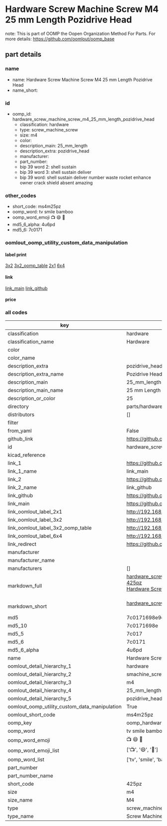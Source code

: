 # Hardware Screw Machine Screw M4 25 mm Length Pozidrive Head  

note: This is part of OOMP the Oopen Organization Method For Parts. For more details: https://github.com/oomlout/oomp_base

##  part details
  







### name
* name: Hardware Screw Machine Screw M4 25 mm Length Pozidrive Head
* name_short: 
### id
* oomp_id: hardware_screw_machine_screw_m4_25_mm_length_pozidrive_head
  * classification: hardware
  * type: screw_machine_screw
  * size: m4
  * color: 
  * description_main: 25_mm_length
  * description_extra: pozidrive_head
  * manufacturer: 
  * part_number: 
  * bip 39 word 2: shell sustain
  * bip 39 word 3: shell sustain deliver
  * bip 39 word: shell sustain deliver number waste rocket enhance owner crack shield absent amazing

### other_codes
* short_code: ms4m25pz
* oomp_word: tv smile bamboo
* oomp_word_emoji :tv: :smile: :bamboo:
* md5_6_alpha: 4u6pd
* md5_6: 7c0171






### oomlout_oomp_utility_custom_data_manipulation
#### label print
[3x2](http://192.168.1.245:1112/?label=oomp%204u6pd)
[3x2_oomp_table](http://192.168.1.108:1112/?label=oomp%204u6pd)
[2x1](http://192.168.1.242:1112/?label=oomp%204u6pd)
[6x4](http://192.168.1.55:1112/?label=oomp%204u6pd)    

#### link

[link_main](https://github.com/oomlout/oomlout_oomp_version_1_messy/tree/main/parts/hardware_screw_machine_screw_m4_25_mm_length_pozidrive_head) [link_github](https://github.com/oomlout/oomlout_oomp_version_1_messy/tree/main/parts/hardware_screw_machine_screw_m4_25_mm_length_pozidrive_head)                             

#### price







### all codes 
| key | value |  
| --- | --- |  
| classification | hardware |  
| classification_name | Hardware |  
| color |  |  
| color_name |  |  
| description_extra | pozidrive_head |  
| description_extra_name | Pozidrive Head |  
| description_main | 25_mm_length |  
| description_main_name | 25 mm Length |  
| description_or_color | 25 |  
| directory | parts/hardware_screw_machine_screw_m4_25_mm_length_pozidrive_head |  
| distributors | [] |  
| filter |  |  
| from_yaml | False |  
| github_link | https://github.com/oomlout/oomlout_oomp_part_src/tree/main/parts/hardware_screw_machine_screw_m4_25_mm_length_pozidrive_head |  
| id | hardware_screw_machine_screw_m4_25_mm_length_pozidrive_head |  
| kicad_reference |  |  
| link_1 | https://github.com/oomlout/oomlout_oomp_version_1_messy/tree/main/parts/hardware_screw_machine_screw_m4_25_mm_length_pozidrive_head |  
| link_1_name | link_main |  
| link_2 | https://github.com/oomlout/oomlout_oomp_version_1_messy/tree/main/parts/hardware_screw_machine_screw_m4_25_mm_length_pozidrive_head |  
| link_2_name | link_github |  
| link_github | https://github.com/oomlout/oomlout_oomp_version_1_messy/tree/main/parts/hardware_screw_machine_screw_m4_25_mm_length_pozidrive_head |  
| link_main | https://github.com/oomlout/oomlout_oomp_version_1_messy/tree/main/parts/hardware_screw_machine_screw_m4_25_mm_length_pozidrive_head |  
| link_oomlout_label_2x1 | http://192.168.1.242:1112/?label=oomp%204u6pd |  
| link_oomlout_label_3x2 | http://192.168.1.245:1112/?label=oomp%204u6pd |  
| link_oomlout_label_3x2_oomp_table | http://192.168.1.108:1112/?label=oomp%204u6pd |  
| link_oomlout_label_6x4 | http://192.168.1.55:1112/?label=oomp%204u6pd |  
| link_redirect | https://github.com/oomlout/oomlout_oomp_version_1_messy/tree/main/parts/hardware_screw_machine_screw_m4_25_mm_length_pozidrive_head |  
| manufacturer |  |  
| manufacturer_name |  |  
| manufacturers | [] |  
| markdown_full | [hardware_screw_machine_screw_m4_25_mm_length_pozidrive_head](none)<br>[425pz](none)<br>[Hardware Screw Machine Screw M4 25 Mm Length Pozidrive Head](none)<br><br> |  
| markdown_short | [hardware_screw_machine_screw_m4_25_mm_length_pozidrive_head](none)<br><br> |  
| md5 | 7c0171698e9e2952edfbd9767436be2b |  
| md5_10 | 7c0171698e |  
| md5_5 | 7c017 |  
| md5_6 | 7c0171 |  
| md5_6_alpha | 4u6pd |  
| name | Hardware Screw Machine Screw M4 25 mm Length Pozidrive Head |  
| oomlout_detail_hierarchy_1 | hardware |  
| oomlout_detail_hierarchy_2 | smachine_screw |  
| oomlout_detail_hierarchy_3 | m4 |  
| oomlout_detail_hierarchy_4 | 25_mm_length |  
| oomlout_detail_hierarchy_5 | pozidrive_head |  
| oomlout_oomp_utility_custom_data_manipulation | True |  
| oomlout_short_code | ms4m25pz |  
| oomp_key | oomp_hardware_screw_machine_screw_m4_25_mm_length_pozidrive_head |  
| oomp_word | tv smile bamboo |  
| oomp_word_emoji | :tv: :smile: :bamboo: |  
| oomp_word_emoji_list | [':tv:', ':smile:', ':bamboo:'] |  
| oomp_word_list | ['tv', 'smile', 'bamboo'] |  
| part_number |  |  
| part_number_name |  |  
| short_code | 425pz |  
| size | m4 |  
| size_name | M4 |  
| type | screw_machine_screw |  
| type_name | Screw Machine Screw |  
